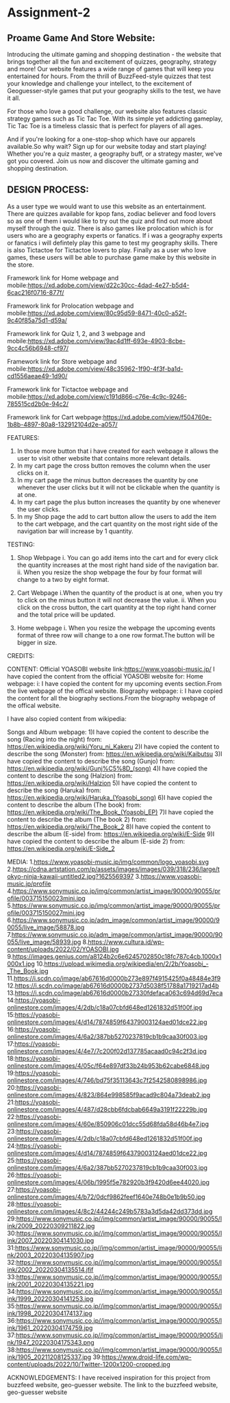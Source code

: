 # Assignment-2

## Proame Game And Store Website:

Introducing the ultimate gaming and shopping destination - the website that brings together all the fun and excitement of quizzes, geography, strategy and more! Our website features a wide range of games that will keep you entertained for hours. From the thrill of BuzzFeed-style quizzes that test your knowledge and challenge your intellect, to the excitement of Geoguesser-style games that put your geography skills to the test, we have it all.

For those who love a good challenge, our website also features classic strategy games such as Tic Tac Toe. With its simple yet addicting gameplay, Tic Tac Toe is a timeless classic that is perfect for players of all ages.

And if you're looking for a one-stop-shop which have our apparels available.So why wait? Sign up for our website today and start playing! Whether you're a quiz master, a geography buff, or a strategy master, we've got you covered. Join us now and discover the ultimate gaming and shopping destination.

## DESIGN PROCESS:

As a user type we would want to use this website as an entertainment. There are quizzes available for kpop fans, zodiac believer and food lovers so as one of them i would like to try out the quiz and find out more about myself through the quiz. There is also games like prolocation which is for users who are a geography experts or fanatics. If i was a geography experts or fanatics i will defintely play this game to test my geography skills. There is also Tictactoe for Tictactoe lovers to play. Finally as a user who love games, these users will be able to purchase game make by this website in the store.

Framework link for Home webpage and mobile:https://xd.adobe.com/view/d22c30cc-4dad-4e27-b5d4-6cac216f0716-877f/

Framework link for Prolocation webpage and mobile:https://xd.adobe.com/view/80c95d59-8471-40c0-a52f-9c40f85a75d1-d59a/

Framework link for Quiz 1, 2, and 3 webpage and mobile:https://xd.adobe.com/view/9ac4d1ff-693e-4903-8cbe-9cc4c56b6948-cf97/

Framework link for Store webpage and mobile:https://xd.adobe.com/view/48c35962-1f90-4f3f-ba1d-cd1556aeae49-1d90/

Framework link for Tictactoe webpage and mobile:https://xd.adobe.com/view/c191d866-c76e-4c9c-9246-785515cd2b0e-94c2/

Framework link for Cart webpage:https://xd.adobe.com/view/f504760e-1b8b-4897-80a8-132912104d2e-a057/

FEATURES:

1. In those more button that i have created for each webpage it allows the user to visit other website that contains more relevant details.
2. In my cart page the cross button removes the column when the user clicks on it.
3. In my cart page the minus button decreases the quantity by one whenever the user clicks but it will not be clickable when the quantity is at one.
4. In my cart page the plus button increases the quantity by one whenever the user clicks.
5. In my Shop page the add to cart button allow the users to add the item to the cart webpage, and the cart quantity on the most right side of the navigation bar will increase by 1 quantity.

TESTING:

1. Shop Webpage
   i. You can go add items into the cart and for every click the quantity increases at the most right hand side of the navigation bar.
   ii. When you resize the shop webpage the four by four format will change to a two by eight format.

2. Cart Webpage
   i.When the quantity of the product is at one, when you try to click on the minus button it will not decrease the value.
   ii. When you click on the cross button, the cart quantity at the top right hand corner and the total price will be updated.

3. Home webpage
   i. When you resize the webpage the upcoming events format of three row will change to a one row format.The button will be bigger in size.

CREDITS:

CONTENT:
Official YOASOBI website link:https://www.yoasobi-music.jp/
I have copied the content from the official YOASOBI website for:
Home webpage:
i: I have copied the content for my upcoming events section.From the live webpage of the offical website.
Biography webpage:
i: I have copied the content for all the biography sections.From the biography webpage of the offical website.

I have also copied content from wikipedia:

Songs and Album webpage:
1)I have copied the content to describe the song (Racing into the night) from: https://en.wikipedia.org/wiki/Yoru_ni_Kakeru
2)I have copied the content to describe the song (Monster) from: https://en.wikipedia.org/wiki/Kaibutsu
3)I have copied the content to describe the song (Gunjo) from: https://en.wikipedia.org/wiki/Gunj%C5%8D_(song)
4)I have copied the content to describe the song (Halzion) from: https://en.wikipedia.org/wiki/Halzion
5)I have copied the content to describe the song (Haruka) from: https://en.wikipedia.org/wiki/Haruka_(Yoasobi_song)
6)I have copied the content to describe the album (The book) from: https://en.wikipedia.org/wiki/The_Book_(Yoasobi_EP)
7)I have copied the content to describe the album (The book 2) from: https://en.wikipedia.org/wiki/The_Book_2
8)I have copied the content to describe the album (E-side) from: https://en.wikipedia.org/wiki/E-Side
9)I have copied the content to describe the album (E-side 2) from: https://en.wikipedia.org/wiki/E-Side_2

MEDIA: 1.https://www.yoasobi-music.jp/img/common/logo_yoasobi.svg 2.https://cdna.artstation.com/p/assets/images/images/039/318/236/large/tokyo-ninja-kawaii-untitled2.jpg?1625569397 3.https://www.yoasobi-music.jp/profile 4.https://www.sonymusic.co.jp/img/common/artist_image/90000/90055/profile/003715150023mini.jpg 5.https://www.sonymusic.co.jp/img/common/artist_image/90000/90055/profile/003715150027mini.jpg 6.https://www.sonymusic.co.jp/adm_image/common/artist_image/90000/90055/live_image/58878.jpg 7.https://www.sonymusic.co.jp/adm_image/common/artist_image/90000/90055/live_image/58939.jpg 8.https://www.cultura.id/wp-content/uploads/2022/02/YOASOBI.jpg 9.https://images.genius.com/a8124b2c6e6245702850c18fc787c4cb.1000x1000x1.jpg 10.https://upload.wikimedia.org/wikipedia/en/2/2b/Yoasobi_-_The_Book.jpg 11.https://i.scdn.co/image/ab67616d0000b273e897f4915425f0a48484e3f9 12.https://i.scdn.co/image/ab67616d0000b2737d5038f51788a1719217ad4b 13.https://i.scdn.co/image/ab67616d0000b27330fdefaca063c694d69d7eca 14:https://yoasobi-onlinestore.com/images/4/2db/c18a07cbfd648ed1261832d51f00f.jpg 15:https://yoasobi-onlinestore.com/images/4/d14/7874859f64379003124aed01dce22.jpg 16:https://yoasobi-onlinestore.com/images/4/6a2/387bb5270237819cb1b9caa30f003.jpg 17:https://yoasobi-onlinestore.com/images/4/4e7/7c200f02d137785acaad0c94c2f3d.jpg 18:https://yoasobi-onlinestore.com/images/4/05c/f64e897df33b24b953b62cabe6848.jpg 19:https://yoasobi-onlinestore.com/images/4/746/bd75f35113643c7f2542580898986.jpg 20:https://yoasobi-onlinestore.com/images/4/823/864e998585f9acad9c804a73deab2.jpg 21:https://yoasobi-onlinestore.com/images/4/487/d28cbb6fdcbab6649a3191f22229b.jpg 22:https://yoasobi-onlinestore.com/images/4/60e/850906c01dcc55d68fda58d46b4e7.jpg 23:https://yoasobi-onlinestore.com/images/4/2db/c18a07cbfd648ed1261832d51f00f.jpg 24:https://yoasobi-onlinestore.com/images/4/d14/7874859f64379003124aed01dce22.jpg 25:https://yoasobi-onlinestore.com/images/4/6a2/387bb5270237819cb1b9caa30f003.jpg 26:https://yoasobi-onlinestore.com/images/4/06b/1995f5e782920b3f9420d6ee44020.jpg 27:https://yoasobi-onlinestore.com/images/4/b72/0dcf9862feef1640e748b0e1b9b50.jpg 28:https://yoasobi-onlinestore.com/images/4/8c2/44244c249b5783a3d5da42dd373dd.jpg 29:https://www.sonymusic.co.jp//img/common/artist_image/90000/90055/link/2009_20220309211822.jpg 30:https://www.sonymusic.co.jp//img/common/artist_image/90000/90055/link/2007_20220304141030.jpg 31:https://www.sonymusic.co.jp//img/common/artist_image/90000/90055/link/2003_20220304135907.jpg 32:https://www.sonymusic.co.jp//img/common/artist_image/90000/90055/link/2002_20220304135514.jfif 33:https://www.sonymusic.co.jp//img/common/artist_image/90000/90055/link/2001_20220304135221.jpg 34:https://www.sonymusic.co.jp//img/common/artist_image/90000/90055/link/1999_20220304141253.jpg 35:https://www.sonymusic.co.jp//img/common/artist_image/90000/90055/link/1998_20220304174137.jpg 36:https://www.sonymusic.co.jp//img/common/artist_image/90000/90055/link/1961_20220304174759.jpg 37:https://www.sonymusic.co.jp//img/common/artist_image/90000/90055/link/1947_20220304175343.png 38:https://www.sonymusic.co.jp//img/common/artist_image/90000/90055/link/1905_20211208125337.jpg 39:https://www.droid-life.com/wp-content/uploads/2022/10/Twitter-1200x1200-cropped.jpg

ACKNOWLEDGEMENTS:
I have received inspiration for this project from buzzfeed website, geo-guesser website.
The link to the buzzfeed website, geo-guesser website
